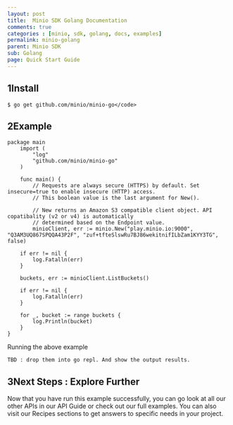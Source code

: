 ```yaml
---
layout: post
title:  Minio SDK Golang Documentation
comments: true
categories : [minio, sdk, golang, docs, examples]
permalink: minio-golang 
parent: Minio SDK
sub: Golang 
page: Quick Start Guide
---
```


## <span>1</span>Install
 
    $ go get github.com/minio/minio-go</code>
 				 

## <span>2</span>Example

<pre><code class="language-java">package main
    import (
        "log"
        "github.com/minio/minio-go"
    )

    func main() {
        // Requests are always secure (HTTPS) by default. Set insecure=true to enable insecure (HTTP) access.
        // This boolean value is the last argument for New().
    
        // New returns an Amazon S3 compatible client object. API copatibality (v2 or v4) is automatically
        // determined based on the Endpoint value.
        minioClient, err := minio.New("play.minio.io:9000", "Q3AM3UQ867SPQQA43P2F", "zuf+tfteSlswRu7BJ86wekitnifILbZam1KYY3TG", false)
    
    if err != nil {
        log.Fatalln(err)
    }
    
    buckets, err := minioClient.ListBuckets()
    
    if err != nil {
        log.Fatalln(err)
    }
    
    for _, bucket := range buckets {
        log.Println(bucket)
    }
}</code></pre>
 		
	

 Running the above example

    TBD : drop them into go repl. And show the output results.
 
## <span>3</span>Next Steps : Explore Further

 Now that you have run this example successfully, you can go look at all our other APIs in our API Guide or check out our full examples. You can also visit our Recipes sections to get answers to specific needs in your project. 
